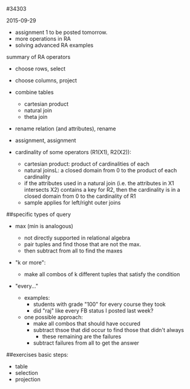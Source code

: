 #34303

2015-09-29

- assignment 1 to be posted tomorrow.
- more operations in RA
- solving advanced RA examples

summary of RA operators

- choose rows, select
- choose columns, project
- combine tables
	- cartesian product
	- natural join
	- theta join
- rename relation (and attributes), rename
- assignment, assignment

- cardinality of some operators (R1(X1), R2(X2)):
	- cartesian product: product of cardinalities of each
	- natural joinsL: a closed domain from 0 to the product of each cardinality
	- if the attributes used in a natural join (i.e. the attributes in X1 intersects X2) contains a key for R2, then the cardinality is in a closed domain from 0 to the cardinality of R1
	- sample applies for left/right outer joins

##specific types of query
- max (min is analogous)
	- not directly supported in relational algebra
	- pair tuples and find those that are not the max.
	- then subtract from all to find the maxes

- "k or more":
	- make all combos of k different tuples that satisfy the condition
	
- "every..."
	- examples:
		- students with grade "100" for every course they took
		- did "raj" like every FB status I posted last week?
	- one possible approach:
		- make all combos that should have occured
		- subtract thsoe that did occur to find those that didn't always
			- these remaining are the failures
		- subtract failures from all to get the answer

##exercises
basic steps:

- table
- selection
- projection